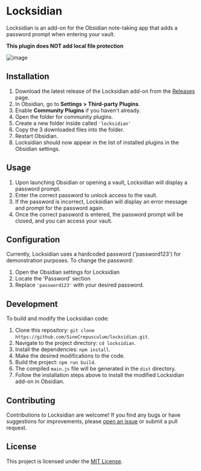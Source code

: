 # Locksidian

Locksidian is an add-on for the Obsidian note-taking app that adds a password prompt when entering your vault.

**This plugin does NOT add local file protection**


![image](https://github.com/SineCrepusculum/locksidian/assets/113909005/c840478f-1de6-4d5e-b257-02e1b40c261d)

## Installation

1. Download the latest release of the Locksidian add-on from the [Releases](https://github.com/SineCrepusculum/locksidian/releases) page.
2. In Obsidian, go to **Settings > Third-party Plugins**.
3. Enable **Community Plugins** if you haven't already.
4. Open the folder for community plugins.
5. Create a new folder inside called `'locksidian'`
6. Copy the 3 downloaded files into the folder.
7. Restart Obsidian.
8. Locksidian should now appear in the list of installed plugins in the Obsidian settings.

## Usage

1. Upon launching Obsidian or opening a vault, Locksidian will display a password prompt.
2. Enter the correct password to unlock access to the vault.
3. If the password is incorrect, Locksidian will display an error message and prompt for the password again.
4. Once the correct password is entered, the password prompt will be closed, and you can access your vault.

## Configuration

Currently, Locksidian uses a hardcoded password ('password123') for demonstration purposes. To change the password:

1. Open the Obsidian settings for Locksidian
2. Locate the 'Password' section
3. Replace `'password123'` with your desired password.

## Development

To build and modify the Locksidian code:

1. Clone this repository: `git clone https://github.com/SineCrepusculum/locksidian.git`.
2. Navigate to the project directory: `cd locksidian`.
3. Install the dependencies: `npm install`.
4. Make the desired modifications to the code.
5. Build the project: `npm run build`.
6. The compiled `main.js` file will be generated in the `dist` directory.
7. Follow the installation steps above to install the modified Locksidian add-on in Obsidian.

## Contributing

Contributions to Locksidian are welcome! If you find any bugs or have suggestions for improvements, please [open an issue](https://github.com/your-username/locksidian/issues) or submit a pull request.

## License

This project is licensed under the [MIT License](LICENSE).

